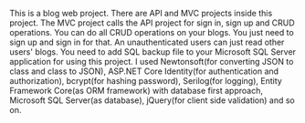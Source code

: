 This is a blog web project. There are API and MVC projects inside this project. The MVC project calls the API project for sign in, sign up and CRUD operations. You can
do all CRUD operations on your blogs. You just need to sign up and sign in for that. An unauthenticated users can just read other users' blogs. You need to add SQL 
backup file to your Microsoft SQL Server application for using this project. I used Newtonsoft(for converting JSON to class and class to JSON), ASP.NET Core Identity(for authentication and authorization), bcrypt(for hashing password), Serilog(for logging), Entity Framework Core(as ORM framework) with database first approach, Microsoft SQL Server(as database), jQuery(for client side validation) and so on.
